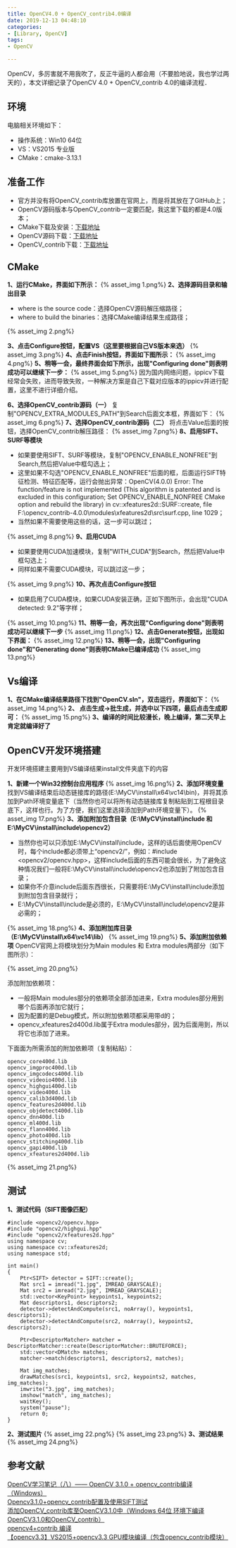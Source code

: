 ```yaml
---
title: OpenCV4.0 + OpenCV_contrib4.0编译
date: 2019-12-13 04:48:10
categories:
- [Library, OpenCV]
tags:
- OpenCV

---
```


OpenCV，多厉害就不用我吹了，反正牛逼的人都会用（不要脸地说，我也学过两天的），本文详细记录了OpenCV 4.0 + OpenCV_contrib 4.0的编译流程．

<!-- more -->

## 环境
电脑相关环境如下：
- 操作系统：Win10 64位
- VS：VS2015 专业版
- CMake：cmake-3.13.1

## 准备工作
- 官方并没有将OpenCV\_contrib库放置在官网上，而是将其放在了GitHub上；
- OpenCV源码版本与OpenCV\_contrib一定要匹配，我这里下载的都是4.0版本；
- CMake下载及安装：[下载地址](https://cmake.org/download/)
- OpenCV源码下载：[下载地址](https://opencv.org/opencv-4-0-0.html)
- OpenCV_contrib下载：[下载地址](https://github.com/opencv/opencv_contrib/releases)
## CMake
**1、运行CMake，界面如下所示：**
{% asset_img 1.png%}
**2、选择源码目录和输出目录**
- where is the source code：选择OpenCV源码解压缩路径；
- where to build the binaries：选择CMake编译结果生成路径；

{% asset_img 2.png%}

**3、点击Configure按钮，配置VS（这里要根据自己VS版本来选）**
{% asset_img 3.png%}
**4、点击Finish按钮，界面如下图所示：**
{% asset_img 4.png%}
**5、稍等一会，最终界面会如下所示，出现"Configuring done"则表明成功可以继续下一步：**
{% asset_img 5.png%}
因为国内网络问题，ippicv下载经常会失败，进而导致失败，一种解决方案是自己下载对应版本的ippicv并进行配置，这里不进行详细介绍。

**6、选择OpenCV\_contrib源码（一）**
复制"OPENCV\_EXTRA\_MODULES\_PATH"到Search后面文本框，界面如下：
{% asset_img 6.png%}
**7、选择OpenCV\_contrib源码（二）**
将点击Value后面的按钮，选择OpenCV\_contrib解压路径：
{% asset_img 7.png%}
**8、启用SIFT、SURF等模块**
- 如果要使用SIFT、SURF等模块，复制"OPENCV\_ENABLE\_NONFREE"到Search,然后把Value中框勾选上；
- 这里如果不勾选"OPENCV_ENABLE_NONFREE"后面的框，后面运行SIFT特征检测、特征匹配等，运行会抛出异常：OpenCV(4.0.0) Error: The function/feature is not implemented (This algorithm is patented and is excluded in this configuration; Set OPENCV_ENABLE_NONFREE CMake option and rebuild the library) in cv::xfeatures2d::SURF::create, file F:\opencv_contrib-4.0.0\modules\xfeatures2d\src\surf.cpp, line 1029；
- 当然如果不需要使用这些的话，这一步可以跳过；

{% asset_img 8.png%}
**9、启用CUDA**
- 如果要使用CUDA加速模块，复制"WITH\_CUDA"到Search，然后把Value中框勾选上；
- 同样如果不需要CUDA模块，可以跳过这一步；

{% asset_img 9.png%}
**10、再次点击Configure按钮**
- 如果启用了CUDA模块，如果CUDA安装正确，正如下图所示，会出现"CUDA detected: 9.2"等字样；

{% asset_img 10.png%}
**11、稍等一会，再次出现"Configuring done"则表明成功可以继续下一步**
{% asset_img 11.png%}
**12、点击Generate按钮，出现如下界面：**
{% asset_img 12.png%}
**13、稍等一会，出现"Configuring done"和"Generating done"则表明CMake已编译成功**
{% asset_img 13.png%}
## Vs编译
**1、在CMake编译结果路径下找到"OpenCV.sln"，双击运行，界面如下：**
{% asset_img 14.png%}
**2、 点击生成->批生成，并选中以下四项，最后点击生成即可：**
{% asset_img 15.png%}
**3、编译的时间比较漫长，晚上编译，第二天早上肯定就编译好了**

## OpenCV开发环境搭建
开发环境搭建主要用到VS编译结果install文件夹底下的内容

**1、新建一个Win32控制台应用程序**
{% asset_img 16.png%}
**2、添加环境变量**
找到VS编译结束后动态链接库的路径(E:\MyCV\install\x64\vc14\bin)，并将其添加到Path环境变量底下（当然你也可以将所有动态链接库复制粘贴到工程根目录底下，这样也行。为了方便，我们这里选择添加到Path环境变量下）。
{% asset_img 17.png%}
**3、添加附加包含目录（E:\MyCV\install\include 和 E:\MyCV\install\include\opencv2）**
- 当然你也可以只添加E:\MyCV\install\include，这样的话后面使用OpenCV时，每个include都必须带上“opencv2/”，例如：#include <opencv2/opencv.hpp>，这样include后面的东西可能会很长，为了避免这种情况我们一般将E:\MyCV\install\include\opencv2也添加到了附加包含目录；
- 如果你不介意include后面东西很长，只需要将E:\MyCV\install\include添加到附加包含目录就行；
- E:\MyCV\install\include是必须的，E:\MyCV\install\include\opencv2是非必需的； 

{% asset_img 18.png%}
**4、添加附加库目录（E:\MyCV\install\x64\vc14\lib）**
{% asset_img 19.png%}
**5、添加附加依赖项**
OpenCV官网上将模块划分为Main modules 和 Extra modules两部分（如下图所示）：

{% asset_img 20.png%}

添加附加依赖项：
- 一般将Main modules部分的依赖项全部添加进来，Extra modules部分用到哪个后面再添加它就行；
- 因为配置的是Debug模式，所以附加依赖项都采用带d的；
- opencv_xfeatures2d400d.lib属于Extra modules部分，因为后面用到，所以将它也添加了进来。

下面面为所需添加的附加依赖项（复制粘贴）：
```
opencv_core400d.lib  
opencv_imgproc400d.lib  
opencv_imgcodecs400d.lib  
opencv_videoio400d.lib  
opencv_highgui400d.lib  
opencv_video400d.lib  
opencv_calib3d400d.lib  
opencv_features2d400d.lib  
opencv_objdetect400d.lib  
opencv_dnn400d.lib  
opencv_ml400d.lib  
opencv_flann400d.lib  
opencv_photo400d.lib  
opencv_stitching400d.lib  
opencv_gapi400d.lib  
opencv_xfeatures2d400d.lib
```
{% asset_img 21.png%}
## 测试
**1、测试代码（SIFT图像匹配）**
```
#include <opencv2/opencv.hpp>
#include "opencv2/highgui.hpp"
#include "opencv2/xfeatures2d.hpp"
using namespace cv;
using namespace cv::xfeatures2d;
using namespace std;

int main()
{
	Ptr<SIFT> detector = SIFT::create();
	Mat src1 = imread("1.jpg", IMREAD_GRAYSCALE);
	Mat src2 = imread("2.jpg", IMREAD_GRAYSCALE);
	std::vector<KeyPoint> keypoints1, keypoints2;
	Mat descriptors1, descriptors2;
	detector->detectAndCompute(src1, noArray(), keypoints1, descriptors1);
	detector->detectAndCompute(src2, noArray(), keypoints2, descriptors2);

	Ptr<DescriptorMatcher> matcher = DescriptorMatcher::create(DescriptorMatcher::BRUTEFORCE);
	std::vector<DMatch> matches;
	matcher->match(descriptors1, descriptors2, matches);

	Mat img_matches;
	drawMatches(src1, keypoints1, src2, keypoints2, matches, img_matches);
	imwrite("3.jpg", img_matches);
	imshow("match", img_matches);
	waitKey();
	system("pause");
	return 0;
}
```
**2、测试图片**
{% asset_img 22.png%}
{% asset_img 23.png%}
**3、测试结果**
{% asset_img 24.png%}
## 参考文献
[OpenCV学习笔记（八）—— OpenCV 3.1.0 + opencv_contrib编译（Windows）](https://blog.csdn.net/linshuhe1/article/details/51221015)  
[Opencv3.1.0+opencv_contrib配置及使用SIFT测试](https://blog.csdn.net/NNNNNNNNNNNNY/article/details/52182091)  
[添加OpenCV_contrib库至OpenCV3.1.0中（Windows 64位 环境下编译OpenCV3.1.0和OpenCV_contrib）](https://blog.csdn.net/liu798675179/article/details/51259505)  
[opencv4+contrib 编译](https://blog.csdn.net/andylanzhiyong/article/details/84333365)  
[【opencv3.3】VS2015+opencv3.3 GPU模块编译（包含opencv_contrib模块）](https://blog.csdn.net/qq_15947787/article/details/78534272)  